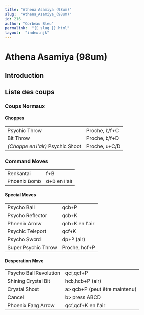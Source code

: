 ```yaml
---
title: "Athena Asamiya (98um)"
slug:  "Athena_Asamiya_(98um)"
id: 216
author: "Corbeau Bleu"
permalink:  "{{ slug }}.html"
layout:  "index.njk"
---
```


# Athena Asamiya (98um)

## Introduction

## Liste des coups

### Coups Normaux

#### Choppes

|                                   |               |
|-----------------------------------|---------------|
| Psychic Throw                     | Proche, b/f+C |
| Bit Throw                         | Proche, b/f+D |
| *(Choppe en l'air)* Psychic Shoot | Proche, u+C/D |

### Command Moves

|              |              |
|--------------|--------------|
| Renkantai    | f+B          |
| Phoenix Bomb | d+B en l'air |

#### Special Moves

|                     |                |
|---------------------|----------------|
| Psycho Ball         | qcb+P          |
| Psycho Reflector    | qcb+K          |
| Phoenix Arrow       | qcb+K en l'air |
| Psychic Teleport    | qcf+K          |
| Psycho Sword        | dp+P (air)     |
| Super Psychic Throw | Proche, hcf+P  |

#### Desperation Move

|                        |                                |
|------------------------|--------------------------------|
| Psycho Ball Revolution | qcf,qcf+P                      |
| Shining Crystal Bit    | hcb,hcb+P (air)                |
| Crystal Shoot          | a\> qcb+P (peut être maintenu) |
| Cancel                 | b\> press ABCD                 |
| Phoenix Fang Arrow     | qcf,qcf+K en l'air             |
